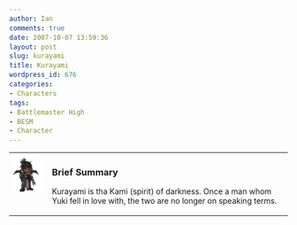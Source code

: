```yaml
---
author: Ian
comments: true
date: 2007-10-07 13:59:36
layout: post
slug: kurayami
title: Kurayami
wordpress_id: 676
categories:
- Characters
tags:
- Battlemaster High
- BESM
- Character
---
```


<table border="0" cellspacing="10">
<tr>
<td valign="top"><img src="/characters/avatars/kurayami.png" /></td>
<td valign="top">
<h3>Brief Summary</h3>
<p>Kurayami is tha Kami (spirit) of darkness. Once a man whom Yuki fell in love with, the two are no longer on speaking terms. </p>
</td></tr></table>